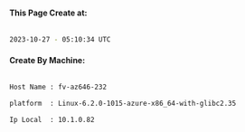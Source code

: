 
   
#### This Page Create at:

```bash

2023-10-27 - 05:10:34 UTC

```

#### Create By Machine:

```bash

Host Name : fv-az646-232

platform  : Linux-6.2.0-1015-azure-x86_64-with-glibc2.35

Ip Local  : 10.1.0.82

```


